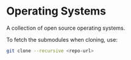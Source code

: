 # Operating Systems

A collection of open source operating systems.

To fetch the submodules when cloning, use:

~~~ sh
git clone --recursive <repo-url>
~~~
